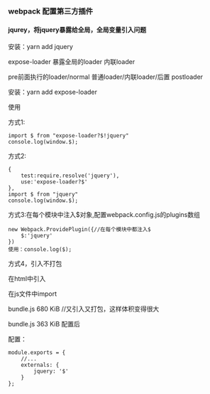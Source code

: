 ### webpack 配置第三方插件

#### jqurey，将jquery暴露给全局，全局变量引入问题

安装：yarn add jquery

expose-loader 暴露全局的loader 内联loader

pre前面执行的loader/normal 普通loader/内联loader/后置 postloader

安装：yarn add expose-loader

使用

方式1:

	import $ from "expose-loader?$!jquery"
	console.log(window.$);

方式2:

	{
		test:require.resolve('jquery'),
		use:'expose-loader?$'
	},
	import $ from "jquery"
	console.log(window.$);

方式3:在每个模块中注入$对象,配置webpack.config.js的plugins数组

	new Webpack.ProvidePlugin({//在每个模块中都注入$
		$:'jquery'
	})
	使用：console.log($);

方式4，引入不打包

在html中引入
	<script src="https://code.jquery.com/jquery-3.1.0.js"></script>

在js文件中import 

 bundle.js    680 KiB  //又引入又打包，这样体积变得很大

 bundle.js    363 KiB 配置后

配置：

	module.exports = {
		//...
		externals: {
			jquery: '$'
		}
	};
